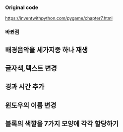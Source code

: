 ### Original code   
https://inventwithpython.com/pygame/chapter7.html   

### 바뀐점  
## 배경음악을 세가지중 하나 재생
## 글자색,텍스트 변경   
## 경과 시간 추가   
## 윈도우의 이름 변경
## 블록의 색깔을 7가지 모양에 각각 할당하기   
